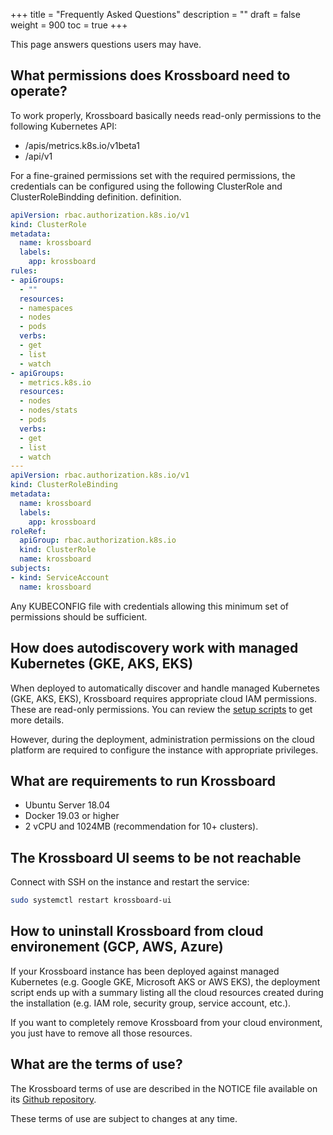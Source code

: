 +++
title = "Frequently Asked Questions"
description = ""
draft = false
weight = 900
toc = true 
+++

This page answers questions users may have.

## What permissions does Krossboard need to operate?
To work properly, Krossboard basically needs read-only permissions to the following Kubernetes API:

* /apis/metrics.k8s.io/v1beta1
* /api/v1

For a fine-grained permissions set with the required permissions, the credentials can be configured using the following ClusterRole and ClusterRoleBindding definition. definition.

```yaml
apiVersion: rbac.authorization.k8s.io/v1
kind: ClusterRole
metadata:
  name: krossboard
  labels:
    app: krossboard
rules:
- apiGroups:
  - ""
  resources:
  - namespaces
  - nodes
  - pods
  verbs:
  - get
  - list
  - watch
- apiGroups:
  - metrics.k8s.io
  resources:
  - nodes
  - nodes/stats
  - pods
  verbs:
  - get
  - list
  - watch
---
apiVersion: rbac.authorization.k8s.io/v1
kind: ClusterRoleBinding
metadata:
  name: krossboard
  labels:
    app: krossboard
roleRef:
  apiGroup: rbac.authorization.k8s.io
  kind: ClusterRole
  name: krossboard
subjects:
- kind: ServiceAccount
  name: krossboard
```

Any KUBECONFIG file with credentials allowing this minimum set of permissions should be sufficient.

## How does autodiscovery work with managed Kubernetes (GKE, AKS, EKS)
When deployed to automatically discover and handle managed Kubernetes (GKE, AKS, EKS), Krossboard requires appropriate cloud IAM permissions. 
These are read-only permissions. You can review the [setup scripts](https://github.com/2-alchemists/krossboard/tree/master/tooling-scripts/setup) to get more details.

However, during the deployment, administration permissions on the cloud platform are required to configure the instance with appropriate privileges.

## What are requirements to run Krossboard
* Ubuntu Server 18.04
* Docker 19.03 or higher
* 2 vCPU and 1024MB (recommendation for 10+ clusters).

## The Krossboard UI seems to be not reachable
Connect with SSH on the instance and restart the service:

```sh
sudo systemctl restart krossboard-ui
```

## How to uninstall Krossboard from cloud environement (GCP, AWS, Azure)
If your Krossboard instance has been deployed against managed Kubernetes (e.g. Google GKE, Microsoft AKS or AWS EKS), the deployment script ends up with a summary listing all the cloud resources created during the installation (e.g. IAM role, security group, service account, etc.).

If you want to completely remove Krossboard from your cloud environment, you just have to remove all those resources.

## What are the terms of use?
The Krossboard terms of use are described in the NOTICE file available on its [Github repository](https://github.com/2-alchemists/krossboard). 

These terms of use are subject to changes at any time.
